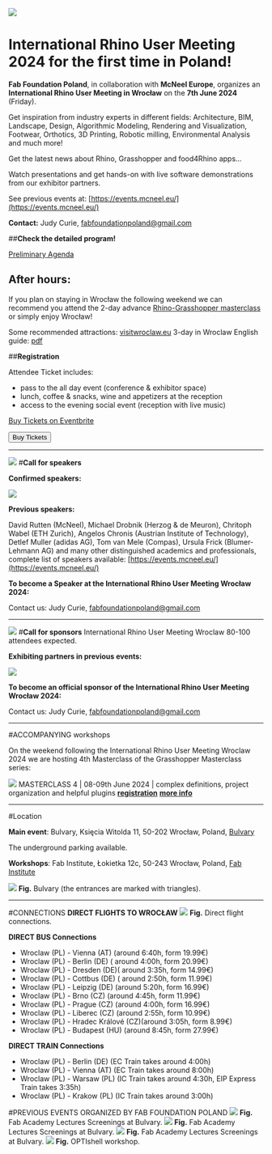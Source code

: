 









![](nav/assets/events/RUM-banner.jpg)

# **International Rhino User Meeting 2024 for the first time in Poland!**


**Fab Foundation Poland**, in collaboration with **McNeel Europe**, organizes an **International Rhino User Meeting in Wrocław** on the **7th June 2024** (Friday).

Get inspiration from industry experts in different fields: Architecture, BIM, Landscape, Design, Algorithmic Modeling, Rendering and Visualization, Footwear, Orthotics, 3D Printing, Robotic milling, Environmental Analysis and much more!

Get the latest news about Rhino, Grasshopper and food4Rhino apps...

Watch presentations and get hands-on with live software demonstrations from our exhibitor partners.

See previous events at: [https://events.mcneel.eu/](https://events.mcneel.eu/)

**Contact:** Judy Curie, fabfoundationpoland@gmail.com



##**Check the detailed program!**



[Preliminary Agenda](https://docs.google.com/document/d/1o1dcEfPtly8Wxo-IktzwI-nctwLoe6BelZDURPr2yFs/edit?usp=sharing)

## **After hours:**
If you plan on staying in Wrocław the following weekend we can recommend you attend the 2-day advance [Rhino-Grasshopper masterclass](https://www.eventbrite.com/e/gh-masx10-masterclass-4-tickets-878433798137?utm-campaign=social&utm-content=attendeeshare&utm-medium=discovery&utm-term=listing&utm-source=cp&aff=ebdsshcopyurl) or simply enjoy Wrocław!

Some recommended attractions: [visitwroclaw.eu](https://visitwroclaw.eu/en/)
3-day in Wroclaw English guide: [pdf](https://visitwroclaw.eu/en/files-en/dokumenty/6535/3%20days%20in%20Wroclaw_EN.pdf)

##**Registration**


Attendee Ticket includes:

 - pass to the all day event (conference & exhibitor space)
 - lunch, coffee & snacks, wine and appetizers at the reception
 - access to the evening social event  (reception with live music)

<!-- Noscript content for added SEO -->
<noscript><a href="https://www.eventbrite.com/e/international-rhino-user-meeting-wrocaw-2024-tickets-876673232237" rel="noopener noreferrer" target="_blank">Buy Tickets on Eventbrite</a></noscript>
<!-- You can customize this button any way you like -->
<button id="eventbrite-widget-modal-trigger-876673232237" type="button">Buy Tickets</button>

<script src="https://www.eventbrite.com/static/widgets/eb_widgets.js"></script>

<script type="text/javascript">
    var exampleCallback = function() {
        console.log('Order complete!');
    };

    window.EBWidgets.createWidget({
        widgetType: 'checkout',
        eventId: '876673232237',
        modal: true,
        modalTriggerElementId: 'eventbrite-widget-modal-trigger-876673232237',
        onOrderComplete: exampleCallback
    });
</script>
_________




![](nav/assets/events/call-speakers.jpg)
#**Call for speakers**


**Confirmed speakers:**

![](nav/assets/events/RUM.png)


**Previous speakers:**

David Rutten (McNeel), Michael Drobnik (Herzog & de Meuron), Chritoph Wabel (ETH Zurich), Angelos Chronis (Austrian Institute of Technology), Detlef Muller (adidas AG), Tom van Mele (Compas), Ursula Frick (Blumer-Lehmann AG)
and many other distinguished academics and professionals, complete list of speakers available: [https://events.mcneel.eu/](https://events.mcneel.eu/)


**To become a Speaker at the International Rhino User Meeting Wrocław 2024:**

Contact us: Judy Curie, fabfoundationpoland@gmail.com


___________
![](nav/assets/events/call-sponsors.jpg)
#**Call for sponsors**
International Rhino User Meeting Wroclaw
80-100 attendees expected.



**Exhibiting partners in previous events:**

![](nav/assets/events/partners-logos.png)


 **To become an official sponsor of the International Rhino User Meeting Wrocław 2024:**

 Contact us: Judy Curie, fabfoundationpoland@gmail.com




______
#ACCOMPANYING workshops

On the weekend following the International Rhino User Meeting Wroclaw 2024 we are hosting 4th Masterclass of the Grasshopper Masterclass series:

![](nav/assets/events/GH_M4.jpg)
MASTERCLASS 4 | 08-09th June 2024 | complex definitions, project organization and helpful plugins
[**registration**](https://www.eventbrite.com/e/gh-masx10-masterclass-4-tickets-878433798137?utm-campaign=social&utm-content=attendeeshare&utm-medium=discovery&utm-term=listing&utm-source=cp&aff=ebdsshcopyurl)
[**more info**](https://fabfoundation.pl/ghmasterclass/)
_______
#Location

**Main event**: Bulvary, Księcia Witolda 11, 50-202 Wrocław, Poland, [Bulvary](https://bulvary.pl/)

The underground parking available.


**Workshops**: Fab Institute, Łokietka 12c, 50-243 Wrocław, Poland, [Fab Institute](https://fabfoundation.pl/nav/fablabs/fab-institute/)

![](nav/assets/events/RUM-location.jpg)
**Fig.**  Bulvary (the entrances are marked with triangles).
____________
#CONNECTIONS
**DIRECT FLIGHTS TO WROCŁAW**
![](nav/assets/events/flight-map-light.jpg)
**Fig.**  Direct flight connections.

**DIRECT BUS Connections**

- Wroclaw (PL) - Vienna (AT) (around 6:40h, form 19.99€)
- Wroclaw (PL) - Berlin (DE) ( around 4:00h, form 20.99€)
- Wroclaw (PL) - Dresden (DE)( around 3:35h, form 14.99€)
- Wroclaw (PL) - Cottbus (DE) ( around 2:50h, form 11.99€)
- Wroclaw (PL) - Leipzig (DE) (around  5:20h, form 16.99€)
- Wroclaw (PL) - Brno (CZ) (around 4:45h, form 11.99€)
- Wroclaw (PL) - Prague (CZ) (around 4:00h, form 16.99€)
- Wroclaw (PL) - Liberec (CZ) (around 2:55h, form 10.99€)
- Wroclaw (PL) - Hradec Králové (CZ)(around 3:05h, form 8.99€)
- Wroclaw (PL) - Budapest (HU) (around 8:45h, form 27.99€)

**DIRECT TRAIN Connections**

- Wroclaw (PL) - Berlin (DE) (EC Train takes around 4:00h)
- Wroclaw (PL) - Vienna (AT) (EC Train takes around 8:00h)
- Wroclaw (PL) -  Warsaw (PL) (IC Train takes around 4:30h, EIP Express Train takes 3:35h)
- Wroclaw (PL) - Krakow (PL) (IC Train takes around 3:00h)


#PREVIOUS EVENTS ORGANIZED BY FAB FOUNDATION POLAND
![](nav/assets/events/fab-academy-1-2.jpg)
**Fig.**  Fab Academy Lectures Screenings at Bulvary.
![](nav/assets/events/fab-academy-2-2.jpg)
**Fig.**  Fab Academy Lectures Screenings at Bulvary.
![](nav/assets/events/fab-academy-3-2.jpg)
**Fig.**  Fab Academy Lectures Screenings at Bulvary.
![](nav/assets/events/optishell.jpg)
**Fig.**  OPTIshell workshop.
